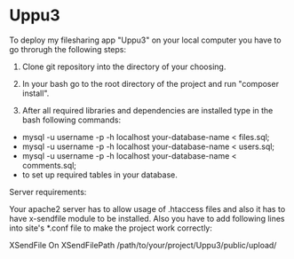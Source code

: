 Uppu3
=====
To deploy my filesharing app "Uppu3" on your local computer you have to go throrugh the following steps:

1. Clone git repository into the directory of your choosing.

2. In your bash go to the root directory of the project and run "composer install".

3. After all required libraries and dependencies are installed type in the bash following commands:

* mysql -u username -p -h localhost your-database-name < files.sql;
* mysql -u username -p -h localhost your-database-name < users.sql;
* mysql -u username -p -h localhost your-database-name < comments.sql;
* to set up required tables in your database.

Server requirements:

Your apache2 server has to allow usage of .htaccess files and also it has to have x-sendfile module to be installed.
Also you have to add following lines into site's *.conf file to make the project work correctly:

XSendFile On
XSendFilePath /path/to/your/project/Uppu3/public/upload/
